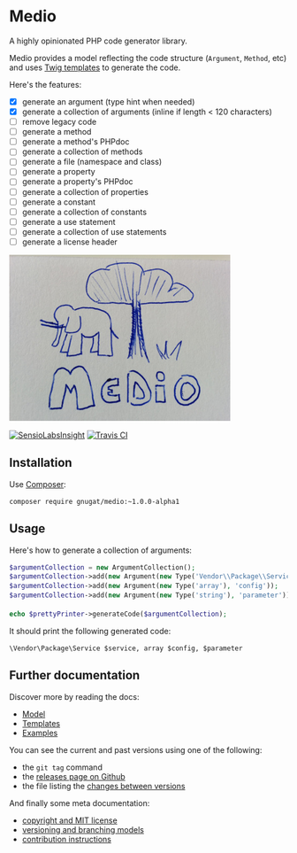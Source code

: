 # Medio

A highly opinionated PHP code generator library.

Medio provides a model reflecting the code structure (`Argument`, `Method`, etc)
and uses [Twig templates](http://twig.sensiolabs.org/) to generate the code.

Here's the features:

* [x] generate an argument (type hint when needed)
* [x] generate a collection of arguments (inline if length < 120 characters)
* [ ] remove legacy code
* [ ] generate a method
* [ ] generate a method's PHPdoc
* [ ] generate a collection of methods
* [ ] generate a file (namespace and class)
* [ ] generate a property
* [ ] generate a property's PHPdoc
* [ ] generate a collection of properties
* [ ] generate a constant
* [ ] generate a collection of constants
* [ ] generate a use statement
* [ ] generate a collection of use statements
* [ ] generate a license header

![Logo: an elephant, a tree and some twigs](logo.jpg)

[![SensioLabsInsight](https://insight.sensiolabs.com/projects/87bf291f-affa-4383-b281-c0dc5aa7d592/mini.png)](https://insight.sensiolabs.com/projects/87bf291f-affa-4383-b281-c0dc5aa7d592)
[![Travis CI](https://travis-ci.org/gnugat/medio.png)](https://travis-ci.org/gnugat/medio)

## Installation

Use [Composer](https://getcomposer.org/download):

    composer require gnugat/medio:~1.0.0-alpha1

## Usage

Here's how to generate a collection of arguments:

```php
$argumentCollection = new ArgumentCollection();
$argumentCollection->add(new Argument(new Type('Vendor\\Package\\Service'), 'service'));
$argumentCollection->add(new Argument(new Type('array'), 'config'));
$argumentCollection->add(new Argument(new Type('string'), 'parameter'));

echo $prettyPrinter->generateCode($argumentCollection);
```

It should print the following generated code:

```
\Vendor\Package\Service $service, array $config, $parameter
```

## Further documentation

Discover more by reading the docs:

* [Model](doc/01-model.md)
* [Templates](doc/02-templates.md)
* [Examples](doc/03-examples.md)

You can see the current and past versions using one of the following:

* the `git tag` command
* the [releases page on Github](https://github.com/gnugat/medio/releases)
* the file listing the [changes between versions](CHANGELOG.md)

And finally some meta documentation:

* [copyright and MIT license](LICENSE)
* [versioning and branching models](VERSIONING.md)
* [contribution instructions](CONTRIBUTING.md)
